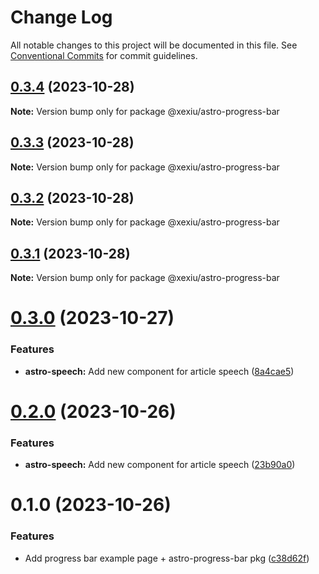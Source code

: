 # Change Log

All notable changes to this project will be documented in this file.
See [Conventional Commits](https://conventionalcommits.org) for commit guidelines.

## [0.3.4](https://github.com/xexiu/astro-components/compare/@xexiu/astro-progress-bar@0.3.3...@xexiu/astro-progress-bar@0.3.4) (2023-10-28)

**Note:** Version bump only for package @xexiu/astro-progress-bar





## [0.3.3](https://github.com/xexiu/astro-components/compare/@xexiu/astro-progress-bar@0.3.2...@xexiu/astro-progress-bar@0.3.3) (2023-10-28)

**Note:** Version bump only for package @xexiu/astro-progress-bar





## [0.3.2](https://github.com/xexiu/astro-components/compare/@xexiu/astro-progress-bar@0.3.1...@xexiu/astro-progress-bar@0.3.2) (2023-10-28)

**Note:** Version bump only for package @xexiu/astro-progress-bar





## [0.3.1](https://github.com/xexiu/astro-components/compare/@xexiu/astro-progress-bar@0.3.0...@xexiu/astro-progress-bar@0.3.1) (2023-10-28)

**Note:** Version bump only for package @xexiu/astro-progress-bar





# [0.3.0](https://github.com/xexiu/astro-components/compare/@xexiu/astro-progress-bar@0.2.0...@xexiu/astro-progress-bar@0.3.0) (2023-10-27)


### Features

* **astro-speech:** Add new component for article speech ([8a4cae5](https://github.com/xexiu/astro-components/commit/8a4cae588530d3ac88f5298f7a2265572d3ef92d))





# [0.2.0](https://github.com/xexiu/astro-components/compare/@xexiu/astro-progress-bar@0.1.0...@xexiu/astro-progress-bar@0.2.0) (2023-10-26)


### Features

* **astro-speech:** Add new component for article speech ([23b90a0](https://github.com/xexiu/astro-components/commit/23b90a0dc9cb946a3511c5a6dc70a16a65b4de3d))





# 0.1.0 (2023-10-26)


### Features

* Add progress bar example page + astro-progress-bar pkg ([c38d62f](https://github.com/xexiu/astro-components/commit/c38d62f54447d9ea5f46c4c6edc1a15557afc1ba))
